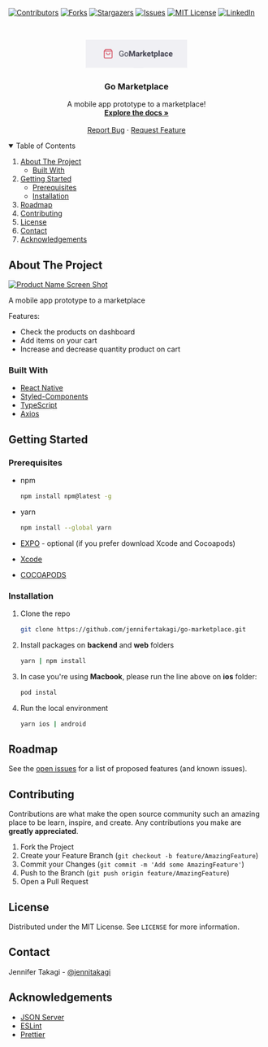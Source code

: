 <!-- Inspired by https://github.com/jennifertakagi/go-marketplace -->

<!-- PROJECT SHIELDS -->
[![Contributors][contributors-shield]][contributors-url]
[![Forks][forks-shield]][forks-url]
[![Stargazers][stars-shield]][stars-url]
[![Issues][issues-shield]][issues-url]
[![MIT License][license-shield]][license-url]
[![LinkedIn][linkedin-shield]][linkedin-url]



<!-- PROJECT LOGO -->
<br />
<p align="center">
  <a href="https://github.com/jennifertakagi/go-marketplace">
    <img src="docs/logo.png" alt="Logo" width="200">
  </a>

  <h3 align="center">Go Marketplace</h3>

  <p align="center">
     A mobile app prototype to a marketplace!
    <br />
    <a href="https://github.com/jennifertakagi/go-marketplace"><strong>Explore the docs »</strong></a>
    <br />
    <br />
    <a href="https://github.com/jennifertakagi/go-marketplace/issues">Report Bug</a>
    ·
    <a href="https://github.com/jennifertakagi/go-marketplace/issues">Request Feature</a>
  </p>
</p>



<!-- TABLE OF CONTENTS -->
<details open="open">
  <summary>Table of Contents</summary>
  <ol>
    <li>
      <a href="#about-the-project">About The Project</a>
      <ul>
        <li><a href="#built-with">Built With</a></li>
      </ul>
    </li>
    <li>
      <a href="#getting-started">Getting Started</a>
      <ul>
        <li><a href="#prerequisites">Prerequisites</a></li>
        <li><a href="#installation">Installation</a></li>
      </ul>
    </li>
    <li><a href="#roadmap">Roadmap</a></li>
    <li><a href="#contributing">Contributing</a></li>
    <li><a href="#license">License</a></li>
    <li><a href="#contact">Contact</a></li>
    <li><a href="#acknowledgements">Acknowledgements</a></li>
  </ol>
</details>



<!-- ABOUT THE PROJECT -->
## About The Project

[![Product Name Screen Shot][product-screenshot]](#)

A mobile app prototype to a marketplace

Features:
* Check the products on dashboard
* Add items on your cart
* Increase and decrease quantity product on cart



### Built With

* [React Native](https://reactnative.dev/)
* [Styled-Components](https://styled-components.com/)
* [TypeScript](https://www.typescriptlang.org/)
* [Axios](https://github.com/axios/axios)



<!-- GETTING STARTED -->
## Getting Started

### Prerequisites

* npm
  ```sh
  npm install npm@latest -g
  ```

* yarn
  ```sh
  npm install --global yarn
  ```

* [EXPO](https://expo.io/) - optional (if you prefer download Xcode and Cocoapods)

* [Xcode](https://apps.apple.com/us/app/xcode/id497799835?mt=12)

* [COCOAPODS](https://cocoapods.org/)



### Installation

1. Clone the repo
   ```sh
   git clone https://github.com/jennifertakagi/go-marketplace.git
   ```
2. Install packages on **backend** and **web** folders
   ```sh
   yarn | npm install
   ```
3. In case you're using **Macbook**, please run the line above on **ios** folder:
   ```sh
   pod instal
   ```
4. Run the local environment
   ```sh
   yarn ios | android
   ```



<!-- ROADMAP -->
## Roadmap

See the [open issues](https://github.com/jennifertakagi/go-marketplace/issues) for a list of proposed features (and known issues).



<!-- CONTRIBUTING -->
## Contributing

Contributions are what make the open source community such an amazing place to be learn, inspire, and create. Any contributions you make are **greatly appreciated**.

1. Fork the Project
2. Create your Feature Branch (`git checkout -b feature/AmazingFeature`)
3. Commit your Changes (`git commit -m 'Add some AmazingFeature'`)
4. Push to the Branch (`git push origin feature/AmazingFeature`)
5. Open a Pull Request



<!-- LICENSE -->
## License

Distributed under the MIT License. See `LICENSE` for more information.



<!-- CONTACT -->
## Contact

Jennifer Takagi - [@jennitakagi](https://twitter.com/jennitakagi)



<!-- ACKNOWLEDGEMENTS -->
## Acknowledgements
* [JSON Server](https://github.com/typicode/json-server)
* [ESLint](https://eslint.org/)
* [Prettier](https://prettier.io/)



<!-- MARKDOWN LINKS & IMAGES -->
<!-- https://www.markdownguide.org/basic-syntax/#reference-style-links -->
[contributors-shield]: https://img.shields.io/github/contributors/jennifertakagi/go-marketplace.svg?style=for-the-badge
[contributors-url]: https://github.com/jennifertakagi/go-marketplace/graphs/contributors
[forks-shield]: https://img.shields.io/github/forks/jennifertakagi/go-marketplace.svg?style=for-the-badge
[forks-url]: https://github.com/jennifertakagi/go-marketplace/network/members
[stars-shield]: https://img.shields.io/github/stars/jennifertakagi/go-marketplace.svg?style=for-the-badge
[stars-url]: https://github.com/jennifertakagi/go-marketplace/stargazers
[issues-shield]: https://img.shields.io/github/issues/jennifertakagi/go-marketplace.svg?style=for-the-badge
[issues-url]: https://github.com/jennifertakagi/go-marketplace/issues
[license-shield]: https://img.shields.io/github/license/jennifertakagi/go-marketplace.svg?style=for-the-badge
[license-url]: https://github.com/jennifertakagi/go-marketplace/blob/master/LICENSE.txt
[linkedin-shield]: https://img.shields.io/badge/-LinkedIn-black.svg?style=for-the-badge&logo=linkedin&colorB=555
[linkedin-url]: https://linkedin.com/in/jennifertakagi
[product-screenshot]: docs/go-marketplace.gif